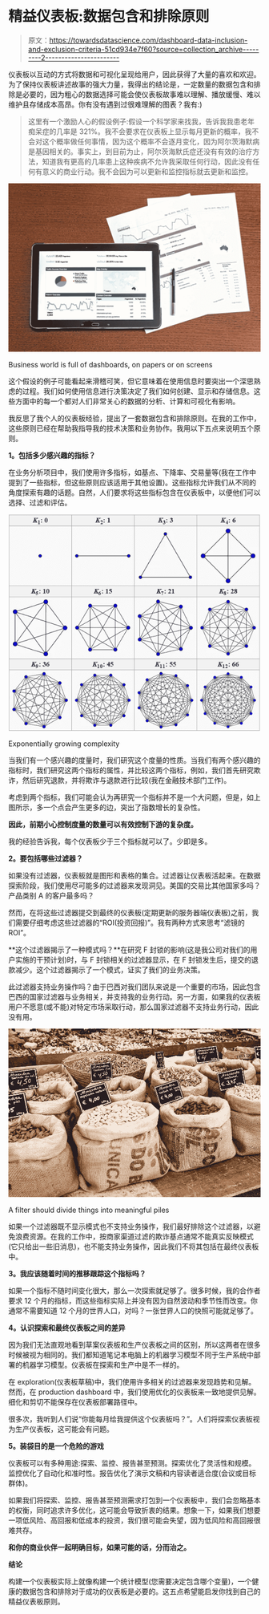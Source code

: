 # 精益仪表板:数据包含和排除原则

> 原文：<https://towardsdatascience.com/dashboard-data-inclusion-and-exclusion-criteria-51cd934e7f60?source=collection_archive---------2----------------------->

仪表板以互动的方式将数据和可视化呈现给用户，因此获得了大量的喜欢和欢迎。为了保持仪表板讲述故事的强大力量，我得出的结论是，一定数量的数据包含和排除是必要的，因为粗心的数据选择可能会使仪表板故事难以理解、播放缓慢、难以维护且存储成本高昂。你有没有遇到过很难理解的图表？我有:)

> 这里有一个激励人心的假设例子:假设一个科学家来找我，告诉我我患老年痴呆症的几率是 321%。我不会要求在仪表板上显示每月更新的概率，我不会对这个概率做任何事情，因为这个概率不会逐月变化，因为阿尔茨海默病是基因相关的。事实上，到目前为止，阿尔茨海默氏症还没有有效的治疗方法，知道我有更高的几率患上这种疾病不允许我采取任何行动，因此没有任何有意义的商业行动。我不会因为可以更新和监控指标就去更新和监控。

![](img/e214a6c7cf89c31f7030a454eccdd54a.png)

Business world is full of dashboards, on papers or on screens

这个假设的例子可能看起来滑稽可笑，但它意味着在使用信息时要突出一个深思熟虑的过程。我们如何使用信息进行决策决定了我们如何创建、显示和存储信息。这些方面中的每一个都对人们非常关心的数据的分析、计算和可视化有影响。

我反思了我个人的仪表板经验，提出了一套数据包含和排除原则。在我的工作中，这些原则已经在帮助我指导我的技术决策和业务协作。我用以下五点来说明五个原则。

**1。包括多少感兴趣的指标？**

在业务分析项目中，我们使用许多指标，如基点、下降率、交易量等(我在工作中提到了一些指标，但这些原则应该适用于其他设置)。这些指标允许我们从不同的角度探索有趣的话题。自然，人们要求将这些指标包含在仪表板中，以便他们可以选择、过滤和评估。

![](img/7d8ca2391ea7c1b811a72e6c4e5f10ad.png)

Exponentially growing complexity

当我们有一个感兴趣的度量时，我们研究这个度量的性质。当我们有两个感兴趣的指标时，我们研究这两个指标的属性，并比较这两个指标，例如，我们首先研究欺诈，然后研究退款，并将欺诈与退款进行比较(我在金融技术部门工作)。

考虑到两个指标，我们可能会认为再研究一个指标并不是一个大问题，但是，如上图所示，多一个点会产生更多的边，突出了指数增长的复杂性。

**因此，前期小心控制度量的数量可以有效控制下游的复杂度。**

我的经验告诉我，每个仪表板少于三个指标就可以了。少即是多。

**2。要包括哪些过滤器？**

如果没有过滤器，仪表板就是图形和表格的集合。过滤器让仪表板活起来。在数据探索阶段，我们使用尽可能多的过滤器来发现洞见。美国的交易比其他国家多吗？产品类别 A 的客户最多吗？

然而，在将这些过滤器提交到最终的仪表板(定期更新的服务器端仪表板)之前，我们需要仔细考虑这些过滤器的“ROI(投资回报)”。我有两种方式来思考“滤镜的 ROI”。

**这个过滤器揭示了一种模式吗？**在研究 F 封锁的影响(这是我公司对我们的用户实施的干预计划)时，与 F 封锁相关的过滤器显示，在 F 封锁发生后，提交的退款减少。这个过滤器揭示了一个模式，证实了我们的业务决策。

此过滤器支持业务操作吗？由于巴西对我们团队来说是一个重要的市场，因此包含巴西的国家过滤器与业务相关，并支持我的业务行动。另一方面，如果我的仪表板用户不愿意(或不能)对特定市场采取行动，那么国家过滤器不支持业务行动，因此没有用。

![](img/8b35e239d2ffe2139d37f2890528fd71.png)

A filter should divide things into meaningful piles

如果一个过滤器既不显示模式也不支持业务操作，我们最好排除这个过滤器，以避免浪费资源。在我的工作中，按商家渠道过滤的欺诈基点通常不能真实反映模式(它只给出一些旧消息)，也不能支持业务操作，因此我们不将其包括在最终仪表板中。

**3。我应该随着时间的推移跟踪这个指标吗？**

如果一个指标不随时间变化很大，那么一次探索就足够了。很多时候，我的合作者要求 12 个月的指标，而这些指标实际上并没有因为自然波动和季节性而改变。你通常不需要知道 12 个月的世界人口，对吗？一张世界人口的快照可能就足够了。

**4。认识探索和最终仪表板之间的差异**

因为我们无法直观地看到草案仪表板和生产仪表板之间的区别，所以这两者在很多时候被视为相同的。我们都知道笔记本电脑上的机器学习模型不同于生产系统中部署的机器学习模型。仪表板在探索和生产中是不一样的。

在 exploration(仪表板草稿)中，我们使用许多相关的过滤器来发现趋势和见解。然而，在 production dashboard 中，我们使用优化的仪表板来一致地提供见解。细化和剪切不能保存在仪表板部署路径中。

很多次，我听到人们说“你能每月给我提供这个仪表板吗？”。人们将探索仪表板视为生产仪表板，这可能会有问题。

**5。装袋目的是一个危险的游戏**

仪表板可以有多种用途:探索、监控、报告甚至预测。探索优化了灵活性和规模。监控优化了自动化和准时性。报告优化了演示文稿和内容读者适合度(会议或目标群体)。

如果我们将探索、监控、报告甚至预测需求打包到一个仪表板中，我们会忽略基本的权衡，同时追求许多优化，这可能会导致折衷的结果。想象一下，如果我们想要一项低风险、高回报和低成本的投资，我们很可能会失望，因为低风险和高回报很难共存。

**和你的商业伙伴一起明确目标，如果可能的话，分而治之。**

**结论**

构建一个仪表板实际上就像构建一个统计模型(您需要决定包含哪个变量)，一个健康的数据包含和排除对于成功的仪表板是必要的。这五点希望能启发你找到自己的精益仪表板原则。